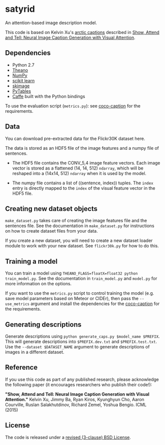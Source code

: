 # satyrid

An attention-based image description model.

This code is based on Kelvin Xu's [arctic
captions](https://github.com/kelvinxu/arctic-captions) described in
[Show, Attend and Tell: Neural Image Caption Generation with Visual
Attention](http://arxiv.org/abs/1502.03044).

## Dependencies

* Python 2.7
* [Theano](http://www.deeplearning.net/software/theano)
* [NumPy](http://www.numpy.org/)
* [scikit learn](http://scikit-learn.org/stable/index.html)
* [skimage](http://scikit-image.org/docs/dev/api/skimage.html)
* [PyTables](http://www.pytables.org/)
* [Caffe](http://www.caffe.org/) built with the Python bindings

To use the evaluation script (`metrics.py`): see
[coco-caption](https://github.com/tylin/coco-caption) for the requirements.

## Data

You can download pre-extracted data for the Flickr30K dataset here.

The data is stored as an HDF5 file of the image features and a numpy file of sentences.

* The HDF5 file contains the CONV_5,4 image feature vectors. Each
  image vector is stored as a flattened (14, 14, 512) `ndarray`, which
  will be reshaped into a (14x14, 512) `ndarray` when it is used by
  the model.

* The numpy file contains a list of ((sentence, index)) tuples. The
  `index` entry is directly mapped to the `index` of the visual
  feature vector in the HDF5 file.

## Creating new dataset objects

`make_dataset.py` takes care of creating the image features file and
the sentences file.  See the documentation in `make_dataset.py` for
instructions on how to create dataset files from your data.

If you create a new dataset, you will need to create a new dataset
loader module to work with your new dataset. See `flickr30k.py` for
how to do this.

## Training a model

You can train a model using `THEANO_FLAGS=floatX=float32 python
train_model.py`.  See the documentation in `train_model.py` and
`model.py` for more information on the options.

If you want to use the `metrics.py` script to control training the
model (e.g. save model parameters based on Meteor or CIDEr), then pass
the `--use_metrics` argument and install the dependencies for the
[coco-caption](https://github.com/tylin/coco-caption) for the
requirements.

## Generating descriptions

Generate descriptions using `python generate_caps.py $model_name
$PREFIX`. This will generate descriptions into `$PREFIX.dev.txt` and
`$PREFIX.test.txt`. Use the `--dataset $DATASET_NAME` argument to
generate descriptions of images in a different dataset.

## Reference

If you use this code as part of any published research, please
acknowledge the following paper (it encourages researchers who publish
their code!):

**"Show, Attend and Tell: Neural Image Caption Generation with Visual
Attention."** Kelvin Xu, Jimmy Ba, Ryan Kiros, Kyunghyun Cho, Aaron
Courville, Ruslan Salakhutdinov, Richard Zemel, Yoshua Bengio. ICML
(2015)

## License

The code is released under a [revised (3-clause) BSD
License](http://directory.fsf.org/wiki/License:BSD_3Clause).

